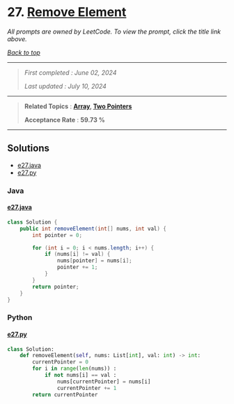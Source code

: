 # 27. [Remove Element](<https://leetcode.com/problems/remove-element>)

*All prompts are owned by LeetCode. To view the prompt, click the title link above.*

*[Back to top](<../README.md>)*

------

> *First completed : June 02, 2024*
>
> *Last updated : July 10, 2024*

------

> **Related Topics** : **[Array](<by_topic/Array.md>), [Two Pointers](<by_topic/Two Pointers.md>)**
>
> **Acceptance Rate** : **59.73 %**

------

## Solutions

- [e27.java](<../my-submissions/e27.java>)
- [e27.py](<../my-submissions/e27.py>)
### Java
#### [e27.java](<../my-submissions/e27.java>)
```Java
class Solution {
    public int removeElement(int[] nums, int val) {
        int pointer = 0;

        for (int i = 0; i < nums.length; i++) {
            if (nums[i] != val) {
                nums[pointer] = nums[i];
                pointer += 1;
            }
        }
        return pointer;
    }
}
```

### Python
#### [e27.py](<../my-submissions/e27.py>)
```Python
class Solution:
    def removeElement(self, nums: List[int], val: int) -> int:
        currentPointer = 0
        for i in range(len(nums)) :
            if not nums[i] == val :
                nums[currentPointer] = nums[i]
                currentPointer += 1
        return currentPointer
```

